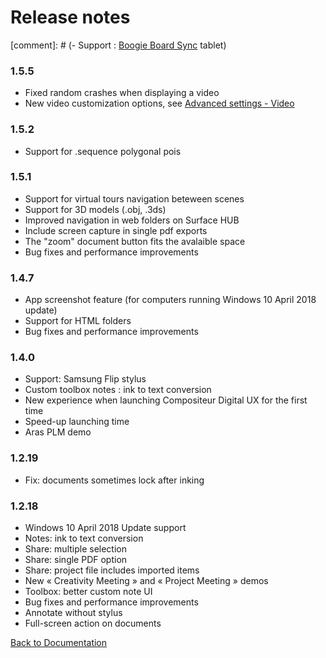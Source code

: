 # Release notes


[comment]: # (-	Support : [Boogie Board Sync](https://myboogieboard.com/products/sync) tablet)

### 1.5.5
- Fixed random crashes when displaying a video
- New video customization options, see [Advanced settings - Video](http://doc.compositeurdigital.com/UX/en/organise_content/advanced_setting.html#video)

### 1.5.2

- Support for .sequence polygonal pois

### 1.5.1

- Support for virtual tours navigation beteween scenes
- Support for 3D models (.obj, .3ds)
- Improved navigation in web folders on Surface HUB
- Include screen capture in single pdf exports
- The "zoom" document button fits the avalaible space
- Bug fixes and performance improvements

### 1.4.7

- App screenshot feature (for computers running Windows 10 April 2018 update)
- Support for HTML folders
- Bug fixes and performance improvements

### 1.4.0

- Support: Samsung Flip stylus
- Custom toolbox notes : ink to text conversion
-	New experience when launching Compositeur Digital UX for the first time
-	Speed-up launching time
-	Aras PLM demo

### 1.2.19

-	Fix: documents sometimes lock after inking

### 1.2.18

-	Windows 10 April 2018 Update support
-	Notes: ink to text conversion
-	Share: multiple selection
-	Share: single PDF option
-	Share: project file includes imported items
-	New « Creativity Meeting » and « Project Meeting » demos
-	Toolbox: better custom note UI
-	Bug fixes and performance improvements
- Annotate without stylus
- Full-screen action on documents


[Back to Documentation](../index.md)
